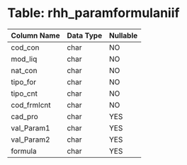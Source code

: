 # Table: rhh_paramformulaniif

| Column Name | Data Type | Nullable |
|-------------|-----------|----------|
| cod_con | char | NO |
| mod_liq | char | NO |
| nat_con | char | NO |
| tipo_for | char | NO |
| tipo_cnt | char | NO |
| cod_frmlcnt | char | NO |
| cad_pro | char | YES |
| val_Param1 | char | YES |
| val_Param2 | char | YES |
| formula | char | YES |
